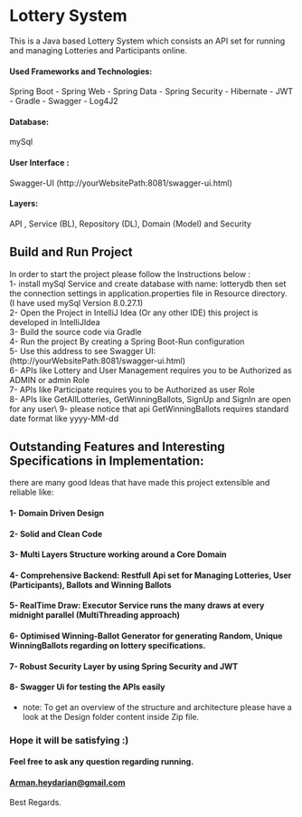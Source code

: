 # Lottery System
This is a Java based Lottery System which consists an API set for running and managing Lotteries and Participants online.


#### Used Frameworks and Technologies:
Spring Boot - Spring Web - Spring Data - Spring Security - Hibernate - JWT - Gradle - Swagger - Log4J2


#### Database:
mySql


#### User Interface :
Swagger-UI (http://yourWebsitePath:8081/swagger-ui.html)

#### Layers:
API , Service (BL), Repository (DL), Domain (Model) and Security

## Build and Run Project
In order to start the project please follow the Instructions below :\
1- install mySql Service and create database with name: lotterydb then set the connection settings in application.properties file in Resource directory. (I have used mySql Version 8.0.27.1)\
2- Open the Project in IntelliJ Idea (Or any other IDE) this project is developed in IntelliJIdea\
3- Build the source code via Gradle\
4- Run the project By creating a Spring Boot-Run configuration\
5- Use this address to see Swagger UI: (http://yourWebsitePath:8081/swagger-ui.html) \
6- APIs like Lottery and User Management requires you to be Authorized as ADMIN or admin Role\
7- APIs like Participate requires you to be Authorized as user Role\
8- APIs like GetAllLotteries, GetWinningBallots, SignUp and SignIn are open for any user\ 
9- please notice that api GetWinningBallots requires standard date format like yyyy-MM-dd 

## Outstanding Features and Interesting Specifications in Implementation:
there are many good Ideas that have made this project extensible and reliable like:
#### 1- Domain Driven Design 
#### 2- Solid and Clean Code
#### 3- Multi Layers Structure working around a Core Domain
#### 4- Comprehensive Backend: Restfull Api set for Managing Lotteries, User (Participants), Ballots and Winning Ballots
#### 5- RealTime Draw: Executor Service runs the many draws at every midnight parallel (MultiThreading approach)
#### 6- Optimised Winning-Ballot Generator for generating Random, Unique WinningBallots regarding on lottery specifications.
#### 7- Robust Security Layer by using Spring Security and JWT
#### 8- Swagger Ui for testing the APIs easily 

* note: To get an overview of the structure and architecture please have a look at the Design folder content inside Zip file.

### Hope it will be satisfying :)
#### Feel free to ask any question regarding running.
#### Arman.heydarian@gmail.com

Best Regards.
